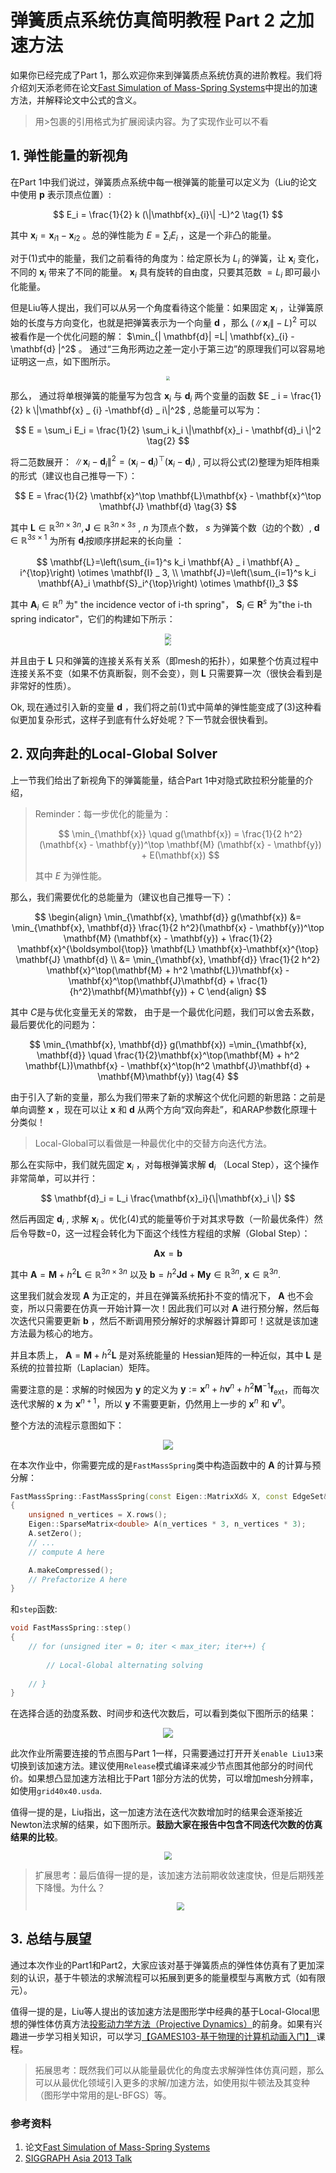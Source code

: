  # 弹簧质点系统仿真简明教程 Part 2 之加速方法

如果你已经完成了Part 1，那么欢迎你来到弹簧质点系统仿真的进阶教程。我们将介绍刘天添老师在论文[Fast Simulation of Mass-Spring Systems](https://tiantianliu.cn/papers/liu13fast/liu13fast.pdf)中提出的加速方法，并解释论文中公式的含义。

> 用>包裹的引用格式为扩展阅读内容。为了实现作业可以不看

## 1. 弹性能量的新视角

在Part 1中我们说过，弹簧质点系统中每一根弹簧的能量可以定义为（Liu的论文中使用 $\mathbf{p}$ 表示顶点位置）:

$$
E_i = \frac{1}{2} k (\|\mathbf{x}_{i}\| -L)^2  \tag{1}
$$

其中 $\mathbf{x}_i = \mathbf{x} _{i1} - \mathbf{x} _{i2}$ 。总的弹性能为 $E = \sum_i E_i$ ，这是一个非凸的能量。

对于(1)式中的能量，我们之前看待的角度为：给定原长为 $L_i$ 的弹簧，让 $\mathbf{x}_i$ 变化，不同的 $\mathbf{x}_i$ 带来了不同的能量。 $\mathbf{x}_i$ 具有旋转的自由度，只要其范数 $= L_i$ 即可最小化能量。

但是Liu等人提出，我们可以从另一个角度看待这个能量：如果固定 $\mathbf{x}_ i$ ，让弹簧原始的长度与方向变化，也就是把弹簧表示为一个向量 $\mathbf{d}$ ，那么 $(\|\mathbf{x} _ {i}\| - L)^2$ 可以被看作是一个优化问题的解： $\min_{\| \mathbf{d}\| =L\| \mathbf{x}_{i} - \mathbf{d}  \|^2$ 。 通过“三角形两边之差一定小于第三边”的原理我们可以容易地证明这一点，如下图所示。

<div  align="center">    
 <img src="../images/liu13-1.png" style="zoom:40%" />
</div>

那么， 通过将单根弹簧的能量写为包含  $\mathbf{x}_ i$   与 $\mathbf{d }_ i$  两个变量的函数  $E _ i = \frac{1}{2} k \|\mathbf{x} _ {i} -\mathbf{d} _ i\|^2$  , 总能量可以写为：

$$
E = \sum_i E_i = \frac{1}{2} \sum_i k_i \|\mathbf{x}_i - \mathbf{d}_i \|^2 \tag{2}
$$

将二范数展开： $\|\mathbf{x}_i - \mathbf{d}_i \|^2  = (\mathbf{x}_i - \mathbf{d}_i)^\top (\mathbf{x}_i - \mathbf{d}_i )$ , 可以将公式(2)整理为矩阵相乘的形式（建议也自己推导一下）：

$$
E = \frac{1}{2} \mathbf{x}^\top \mathbf{L}\mathbf{x} - \mathbf{x}^\top \mathbf{J} \mathbf{d}  \tag{3}
$$

其中 $\mathbf{L} \in \mathbb{R}^{3n\times 3n}, \mathbf{J} \in \mathbb{R}^{3n \times 3s}$ ,  $n$ 为顶点个数， $s$ 为弹簧个数（边的个数）,  $\mathbf{d} \in \mathbb{R}^{3s \times 1}$ 为所有 $\mathbf{d}_i$按顺序拼起来的长向量 ：

$$
\mathbf{L}=\left(\sum_{i=1}^s k_i \mathbf{A} _ i \mathbf{A} _ i^{\top}\right) \otimes \mathbf{I} _ 3, \\
\mathbf{J}=\left(\sum_{i=1}^s k_i \mathbf{A}_i \mathbf{S}_i^{\top}\right) \otimes \mathbf{I}_3
$$

其中  $\mathbf{A}_i \in \mathbb{R}^{n}$ 为" the incidence vector of i-th spring"， $\mathbf{S}_i \in \mathbf{R}^{s}$ 为"the
i-th spring indicator"，它们的构建如下所示：

<div  align="center">    
 <img src="../images/A_illustration.png" style="zoom:60%" />
</div>


<div  align="center">    
 <img src="../images/S_illustration.png" style="zoom:60%" />
</div>

并且由于 $\mathbf{L}$ 只和弹簧的连接关系有关系（即mesh的拓扑），如果整个仿真过程中连接关系不变（如果不仿真断裂，则不会变），则 $\mathbf{L}$ 只需要算一次（很快会看到是非常好的性质）。

Ok, 现在通过引入新的变量 $\mathbf{d}$ ，我们将之前(1)式中简单的弹性能变成了(3)这种看似更加复杂形式，这样子到底有什么好处呢？下一节就会很快看到。

## 2. 双向奔赴的Local-Global Solver

上一节我们给出了新视角下的弹簧能量，结合Part 1中对隐式欧拉积分能量的介绍，

> Reminder：每一步优化的能量为：
> 
> $$
> \min_{\mathbf{x}} \quad g(\mathbf{x}) = \frac{1}{2 h^2}(\mathbf{x} - \mathbf{y})^\top   \mathbf{M} (\mathbf{x} - \mathbf{y}) + E(\mathbf{x}) 
> $$ 
> 
> 其中 $E$ 为弹性能。

那么，我们需要优化的总能量为（建议也自己推导一下）：

$$
\begin{align}
\min_{\mathbf{x}, \mathbf{d}} g(\mathbf{x}) &= \min_{\mathbf{x}, \mathbf{d}} \frac{1}{2 h^2}(\mathbf{x} - \mathbf{y})^\top   \mathbf{M} (\mathbf{x} - \mathbf{y}) + \frac{1}{2} \mathbf{x}^{\boldsymbol{\top}} \mathbf{L} \mathbf{x}-\mathbf{x}^{\top} \mathbf{J} \mathbf{d} \\
&= \min_{\mathbf{x}, \mathbf{d}} \frac{1}{2 h^2} \mathbf{x}^\top(\mathbf{M} + h^2 \mathbf{L})\mathbf{x} - \mathbf{x}^\top(\mathbf{J}\mathbf{d} + \frac{1}{h^2}\mathbf{M}\mathbf{y}) + C
\end{align}
$$

其中 $C$是与优化变量无关的常数， 由于是一个最优化问题，我们可以舍去系数，最后要优化的问题为：

$$
\min_{\mathbf{x}, \mathbf{d}} g(\mathbf{x}) =\min_{\mathbf{x}, \mathbf{d}} \quad \frac{1}{2}\mathbf{x}^\top(\mathbf{M} + h^2 \mathbf{L})\mathbf{x} - \mathbf{x}^\top(h^2 \mathbf{J}\mathbf{d} + \mathbf{M}\mathbf{y}) \tag{4}
$$

由于引入了新的变量，那么为我们带来了新的求解这个优化问题的新思路：之前是单向调整 $\mathbf{x}$ ，现在可以让 $\mathbf{x}$ 和 $\mathbf{d}$ 从两个方向“双向奔赴”，和ARAP参数化原理十分类似！

> Local-Global可以看做是一种最优化中的交替方向迭代方法。

那么在实际中，我们就先固定 $\mathbf{x}_i$ ，对每根弹簧求解 $\mathbf{d}_i$ （Local Step），这个操作非常简单，可以并行：

$$ \mathbf{d}_i = L_i \frac{\mathbf{x}_i}{\|\mathbf{x}_i \|} $$

然后再固定 $\mathbf{d}_i$ , 求解 $\mathbf{x}_i$ 。优化(4)式的能量等价于对其求导数（一阶最优条件）然后令导数=0，这一过程会转化为下面这个线性方程组的求解（Global Step）：

$$
\mathbf{A} \mathbf{x} = \mathbf{b}
$$

其中 $\mathbf{A} = \mathbf{M} + h^2 \mathbf{L} \in \mathbb{R}^{3n \times 3n}$ 以及 $\mathbf{b} = h^2 \mathbf{Jd} + \mathbf{My}\in \mathbb{R}^{3n}$, $\mathbf{x} \in \mathbb{R}^{3n}$. 

这里我们就会发现 $\mathbf{A}$ 为正定的，并且在弹簧系统拓扑不变的情况下， $\mathbf{A}$ 也不会变，所以只需要在仿真一开始计算一次！因此我们可以对 $\mathbf{A}$ 进行预分解，然后每次迭代只需要更新 $\mathbf{b}$ ，然后不断调用预分解好的求解器计算即可！这就是该加速方法最为核心的地方。

并且本质上， $\mathbf{A} = \mathbf{M} + h^2 \mathbf{L}$ 是对系统能量的 Hessian矩阵的一种近似，其中 $\mathbf{L}$ 是系统的拉普拉斯（Laplacian）矩阵。

需要注意的是：求解的时候因为 $\mathbf{y}$ 的定义为  $\mathbf{y} := \mathbf{x}^n + h \mathbf{v}^n + h^2 \mathbf{M}^{-1} \mathbf{f}_{\text{ext}}$，而每次迭代求解的 $\mathbf{x}$ 为 $\mathbf{x}^{n+1}$，所以 $\mathbf{y}$ 不需要更新，仍然用上一步的 $\mathbf{x}^n$ 和 $\mathbf{v}^n$。

整个方法的流程示意图如下：

<div  align="center">    
 <img src="../images/liu13-pipeline.png" style="zoom:100%" />
</div>


在本次作业中，你需要完成的是`FastMassSpring`类中构造函数中的 $\mathbf{A}$ 的计算与预分解：

```C++ 
FastMassSpring::FastMassSpring(const Eigen::MatrixXd& X, const EdgeSet& E) : MassSpring(X, E)
{
    unsigned n_vertices = X.rows();
    Eigen::SparseMatrix<double> A(n_vertices * 3, n_vertices * 3);
    A.setZero();
    // ... 
    // compute A here

    A.makeCompressed();
    // Prefactorize A here 
}
```

和`step`函数: 

```C++
void FastMassSpring::step()
{
    // for (unsigned iter = 0; iter < max_iter; iter++) {
        
        // Local-Global alternating solving
    
    // }
}
```

在选择合适的劲度系数、时间步和迭代次数后，可以看到类似下图所示的结果：

<div  align="center">    
 <img src="../images/fast_mass_spring.gif" style="zoom:100%" />
</div>

此次作业所需要连接的节点图与Part 1一样，只需要通过打开开关`enable Liu13`来切换到该加速方法。建议使用`Release`模式编译来减少节点图其他部分的时间代价。如果想凸显加速方法相比于Part 1部分方法的优势，可以增加mesh分辨率，如使用`grid40x40.usda`.


值得一提的是，Liu指出，这一加速方法在迭代次数增加时的结果会逐渐接近Newton法求解的结果，如下图所示。**鼓励大家在报告中包含不同迭代次数的仿真结果的比较**。

<div  align="center">    
 <img src="../images/liu-iterations.png" style="zoom:80%" />
</div>

> 扩展思考：最后值得一提的是，该加速方法前期收敛速度快，但是后期残差下降慢。为什么？
> <div  align="center">    
> <img src="../images/liu13-results.png" style="zoom:80%" />
> </div>


## 3. 总结与展望

通过本次作业的Part1和Part2，大家应该对基于弹簧质点的弹性体仿真有了更加深刻的认识，基于牛顿法的求解流程可以拓展到更多的能量模型与离散方式（如有限元）。

值得一提的是，Liu等人提出的该加速方法是图形学中经典的基于Local-Glocal思想的弹性体仿真方法[投影动力学方法（Projective Dynamics）](https://www.projectivedynamics.org/Projective_Dynamics/index.html)的前身。如果有兴趣进一步学习相关知识，可以学习[【GAMES103-基于物理的计算机动画入门】 ](https://www.bilibili.com/video/BV12Q4y1S73g/?p=5&share_source=copy_web&vd_source=19d965dd50171e7e3327ff6e149567c2)课程。

> 拓展思考：既然我们可以从能量最优化的角度去求解弹性体仿真问题，那么可以从最优化领域引入更多的求解/加速方法，如使用拟牛顿法及其变种（图形学中常用的是L-BFGS）等。

### 参考资料
1. 论文[Fast Simulation of Mass-Spring Systems](https://tiantianliu.cn/papers/liu13fast/liu13fast.pdf)
2. [SIGGRAPH Asia 2013 Talk](https://www.youtube.com/watch?v=vmdBHde8BL8)
